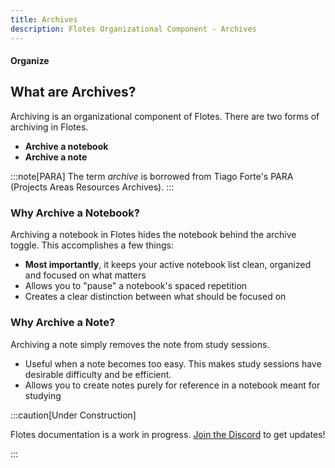 ```yaml
---
title: Archives
description: Flotes Organizational Component - Archives
---
```


#### <div class="info-badge">Organize</div>

## What are Archives?

Archiving is an organizational component of Flotes. There are two forms of archiving in Flotes. 
- **Archive a notebook**
- **Archive a note**

:::note[PARA]
The term *archive* is borrowed from Tiago Forte's PARA (Projects Areas Resources Archives).
:::

### Why Archive a Notebook?

Archiving a notebook in Flotes hides the notebook behind the archive toggle. This accomplishes a few things:
- **Most importantly**, it keeps your active notebook list clean, organized and focused on what matters
- Allows you to "pause" a notebook's spaced repetition
- Creates a clear distinction between what should be focused on

### Why Archive a Note?

Archiving a note simply removes the note from study sessions.
- Useful when a note becomes too easy. This makes study sessions have desirable difficulty and be efficient.
- Allows you to create notes purely for reference in a notebook meant for studying

:::caution[Under Construction]

Flotes documentation is a work in progress. 
[Join the Discord](https://discord.com/invite/qKaKeGT8sZ) to get updates!

:::
